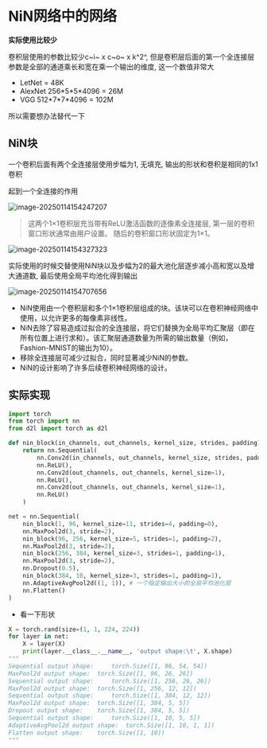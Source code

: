 # NiN网络中的网络

**实际使用比较少**

卷积层使用的参数比较少c~i~ x c~o~ x k^2^, 但是卷积层后面的第一个全连接层参数是全部的通道乘长和宽在乘一个输出的维度, 这一个数值非常大

+ LetNet = 48K
+ AlexNet 256\*5\*5\*4096 = 26M
+ VGG 512\*7\*7\*4096 = 102M

所以需要想办法替代一下

## NiN块

一个卷积后面有两个全连接层使用步幅为1, 无填充, 输出的形状和卷积是相同的1x1卷积

起到一个全连接的作用

![image-20250114154247207](https://picture-01-1316374204.cos.ap-beijing.myqcloud.com/image/202501141542318.png)

> 这两个1×1卷积层充当带有ReLU激活函数的逐像素全连接层, 第一层的卷积窗口形状通常由用户设置。 随后的卷积窗口形状固定为1×1。

![image-20250114154327323](https://picture-01-1316374204.cos.ap-beijing.myqcloud.com/image/202501141543371.png)

实际使用的时候交替使用NiN块以及步幅为2的最大池化层逐步减小高和宽以及增大通道数, 最后使用全局平均池化得到输出

![image-20250114154707656](https://picture-01-1316374204.cos.ap-beijing.myqcloud.com/image/202501141547719.png)

- NiN使用由一个卷积层和多个1×1卷积层组成的块。该块可以在卷积神经网络中使用，以允许更多的每像素非线性。
- NiN去除了容易造成过拟合的全连接层，将它们替换为全局平均汇聚层（即在所有位置上进行求和）。该汇聚层通道数量为所需的输出数量（例如，Fashion-MNIST的输出为10）。
- 移除全连接层可减少过拟合，同时显著减少NiN的参数。
- NiN的设计影响了许多后续卷积神经网络的设计。

## 实际实现

```python
import torch
from torch import nn
from d2l import torch as d2l

def nin_block(in_channels, out_channels, kernel_size, strides, padding):
    return nn.Sequential(
        nn.Conv2d(in_channels, out_channels, kernel_size, strides, padding),
        nn.ReLU(),
        nn.Conv2d(out_channels, out_channels, kernel_size=1),
        nn.ReLU(),
        nn.Conv2d(out_channels, out_channels, kernel_size=1),
        nn.ReLU()
    )
```

```python
net = nn.Sequential(
    nin_block(1, 96, kernel_size=11, strides=4, padding=0),
    nn.MaxPool2d(3, stride=2),
    nin_block(96, 256, kernel_size=5, strides=1, padding=2),
    nn.MaxPool2d(3, stride=2),
    nin_block(256, 384, kernel_size=3, strides=1, padding=1),
    nn.MaxPool2d(3, stride=2),
    nn.Dropout(0.5),
    nin_block(384, 10, kernel_size=3, strides=1, padding=1),
    nn.AdaptiveAvgPool2d((1, 1)), # 一个指定输出大小的全局平均池化层
    nn.Flatten()
)
```

+ 看一下形状

```python
X = torch.rand(size=(1, 1, 224, 224))
for layer in net:
    X = layer(X)
    print(layer.__class__.__name__, 'output shape:\t', X.shape)
"""
Sequential output shape:	 torch.Size([1, 96, 54, 54])
MaxPool2d output shape:	 torch.Size([1, 96, 26, 26])
Sequential output shape:	 torch.Size([1, 256, 26, 26])
MaxPool2d output shape:	 torch.Size([1, 256, 12, 12])
Sequential output shape:	 torch.Size([1, 384, 12, 12])
MaxPool2d output shape:	 torch.Size([1, 384, 5, 5])
Dropout output shape:	 torch.Size([1, 384, 5, 5])
Sequential output shape:	 torch.Size([1, 10, 5, 5])
AdaptiveAvgPool2d output shape:	 torch.Size([1, 10, 1, 1])
Flatten output shape:	 torch.Size([1, 10])
"""
```

